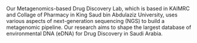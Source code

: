 Our Metagenomics-based Drug Discovery Lab, which is based in KAIMRC and Collage of Pharmacy in King Saud bin Abdulaziz University, uses various aspects of next-generation sequencing (NGS) to build a metagenomic pipeline. Our research aims to shape the largest database of environmental DNA (eDNA)  for Drug Discovery in Saudi Arabia.
